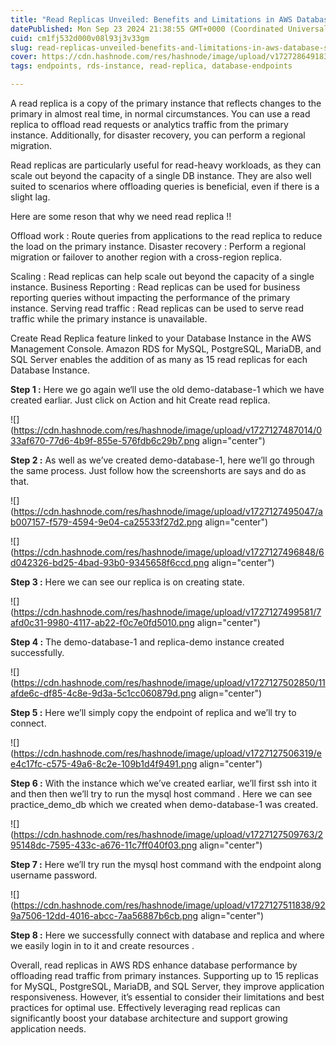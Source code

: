 ```yaml
---
title: "Read Replicas Unveiled: Benefits and Limitations in AWS Database Solutions"
datePublished: Mon Sep 23 2024 21:38:55 GMT+0000 (Coordinated Universal Time)
cuid: cm1fj532d000v08l93j3v33gm
slug: read-replicas-unveiled-benefits-and-limitations-in-aws-database-solutions
cover: https://cdn.hashnode.com/res/hashnode/image/upload/v1727286491835/897da264-778f-4860-862e-8dfc0d3b5abf.jpeg
tags: endpoints, rds-instance, read-replica, database-endpoints

---
```


A read replica is a copy of the primary instance that reflects changes to the primary in almost real time, in normal circumstances. You can use a read replica to offload read requests or analytics traffic from the primary instance. Additionally, for disaster recovery, you can perform a regional migration.

Read replicas are particularly useful for read-heavy workloads, as they can scale out beyond the capacity of a single DB instance. They are also well suited to scenarios where offloading queries is beneficial, even if there is a slight lag.

Here are some reson that why we need read replica !!

Offload work : Route queries from applications to the read replica to reduce the load on the primary instance. Disaster recovery : Perform a regional migration or failover to another region with a cross-region replica.

Scaling : Read replicas can help scale out beyond the capacity of a single instance. Business Reporting : Read replicas can be used for business reporting queries without impacting the performance of the primary instance. Serving read traffic : Read replicas can be used to serve read traffic while the primary instance is unavailable.

Create Read Replica feature linked to your Database Instance in the AWS Management Console. Amazon RDS for MySQL, PostgreSQL, MariaDB, and SQL Server enables the addition of as many as 15 read replicas for each Database Instance.

**Step 1 :** Here we go again we‘ll use the old demo-database-1 which we have created earliar. Just click on Action and hit Create read replica.

![](https://cdn.hashnode.com/res/hashnode/image/upload/v1727127487014/033af670-77d6-4b9f-855e-576fdb6c29b7.png align="center")

**Step 2 :** As well as we’ve created demo-database-1, here we’ll go through the same process. Just follow how the screenshorts are says and do as that.

![](https://cdn.hashnode.com/res/hashnode/image/upload/v1727127495047/ab007157-f579-4594-9e04-ca25533f27d2.png align="center")

![](https://cdn.hashnode.com/res/hashnode/image/upload/v1727127496848/6d042326-bd25-4bad-93b0-9345658f6ccd.png align="center")

**Step 3 :** Here we can see our replica is on creating state.

![](https://cdn.hashnode.com/res/hashnode/image/upload/v1727127499581/7afd0c31-9980-4117-ab22-f0c7e0fd5010.png align="center")

**Step 4 :** The demo-database-1 and replica-demo instance created successfully.

![](https://cdn.hashnode.com/res/hashnode/image/upload/v1727127502850/11afde6c-df85-4c8e-9d3a-5c1cc060879d.png align="center")

**Step 5 :** Here we’ll simply copy the endpoint of replica and we’ll try to connect.

![](https://cdn.hashnode.com/res/hashnode/image/upload/v1727127506319/ee4c17fc-c575-49a6-8c2e-109b1d4f9491.png align="center")

**Step 6 :** With the instance which we’ve created earliar, we’ll first ssh into it and then then we’ll try to run the mysql host command . Here we can see practice\_demo\_db which we created when demo-database-1 was created.

![](https://cdn.hashnode.com/res/hashnode/image/upload/v1727127509763/295148dc-7595-433c-a676-11c7ff040f03.png align="center")

**Step 7 :** Here we’ll try run the mysql host command with the endpoint along username password.

![](https://cdn.hashnode.com/res/hashnode/image/upload/v1727127511838/929a7506-12dd-4016-abcc-7aa56887b6cb.png align="center")

**Step 8 :** Here we successfully connect with database and replica and where we easily login in to it and create resources .

Overall, read replicas in AWS RDS enhance database performance by offloading read traffic from primary instances. Supporting up to 15 replicas for MySQL, PostgreSQL, MariaDB, and SQL Server, they improve application responsiveness. However, it’s essential to consider their limitations and best practices for optimal use. Effectively leveraging read replicas can significantly boost your database architecture and support growing application needs.